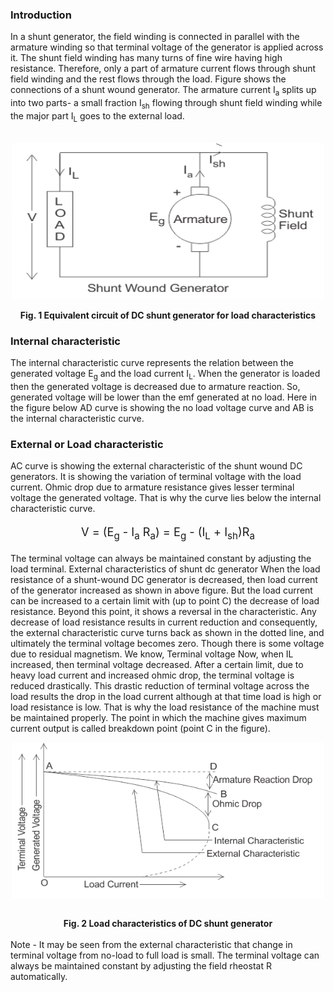 ### Introduction
In a shunt generator, the field winding is connected in parallel with the armature winding so that terminal voltage of the generator is applied across it.
The shunt field winding has many turns of fine wire having high resistance. Therefore, only a part of armature current flows through shunt field winding and the rest flows through the load. Figure shows the connections of a shunt wound generator. The armature current I<sub>a</sub> splits up into two parts- a small fraction I<sub>sh</sub> flowing through shunt field winding while the major part I<sub>L</sub> goes to the external load.<br><br>
                        <center><img align="middle" alt="" src="images/DCS-01.png" style="width:500px;height:250px"/></center><br>
                        <center><b>Fig. 1 Equivalent circuit of DC shunt generator for load characteristics</b></center>
                        
### Internal characteristic            
The internal characteristic curve represents the relation between the generated voltage E<sub>g</sub> and the load current I<sub>L</sub>. When the generator is loaded then the generated voltage is decreased due to armature reaction. So, generated voltage will be lower than the emf generated at no load. Here in the figure below AD curve is showing the no load voltage curve and AB is the internal characteristic curve.<br>

### External or Load characteristic                        
AC curve is showing the external characteristic of the shunt wound DC generators. It is showing the variation of terminal voltage with the load current. Ohmic drop due to armature resistance gives lesser terminal voltage the generated voltage. That is why the curve lies below the internal characteristic curve.<br>

<center style="font-size:130%; margin-top:2%">

V = (E<sub>g</sub> - I<sub>a</sub>  R<sub>a</sub>) = E<sub>g</sub> - (I<sub>L</sub> + I<sub>sh</sub>)R<sub>a</sub>  

</center>
                        
The terminal voltage can always be maintained constant by adjusting the load terminal. External characteristics of shunt dc generator When the load resistance of a shunt-wound DC generator is decreased, then load current of the generator increased as shown in above figure. But the load current can be increased to a certain limit with (up to point C) the decrease of load resistance. Beyond this point, it shows a reversal in the characteristic. Any decrease of load resistance results in current reduction and consequently, the external characteristic curve turns back as shown in the dotted line, and ultimately the terminal voltage becomes zero. Though there is some voltage due to residual magnetism. We know, Terminal voltage Now, when IL increased, then terminal voltage decreased. After a certain limit, due to heavy load current and increased ohmic drop, the terminal voltage is reduced drastically. This drastic reduction of terminal voltage across the load results the drop in the load current although at that time load is high or load resistance is low. That is why the load resistance of the machine must be maintained properly. The point in which the machine gives maximum current output is called breakdown point (point C in the figure).<br>

<center><img align="middle" alt="" src="images/DCS-02.png" style="width:500px;height:250px"/></center></p><br>

<center><b>Fig. 2 Load characteristics of DC shunt generator</b></center><br>
Note - It may be seen from the external characteristic that change in terminal voltage from no-load to full load is small. The terminal voltage can always be maintained constant by adjusting the field rheostat R automatically.</p><br><br>
